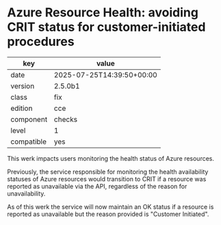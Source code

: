 [//]: # (werk v2)
# Azure Resource Health: avoiding CRIT status for customer-initiated procedures

key        | value
---------- | ---
date       | 2025-07-25T14:39:50+00:00
version    | 2.5.0b1
class      | fix
edition    | cce
component  | checks
level      | 1
compatible | yes

This werk impacts users monitoring the health status of Azure resources.

Previously, the service responsible for monitoring the health availability statuses of Azure resources
would transition to CRIT if a resource was reported as unavailable via the API,
regardless of the reason for unavailability.

As of this werk the service will now maintain an OK status
if a resource is reported as unavailable but the reason provided is "Customer Initiated".
